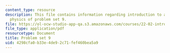 ```yaml
---
content_type: resource
description: This file contains information regarding introduction to applied nuclear
  physics of problem set 9.
file: https://ol-ocw-studio-app-qa.s3.amazonaws.com/courses/22-02-introduction-to-applied-nuclear-physics-spring-2012/4298cfa0b33e4de92c71fef460bea5a9_MIT22_02S12_pset9.pdf
file_type: application/pdf
resourcetype: Document
title: Problem set 9
uid: 4298cfa0-b33e-4de9-2c71-fef460bea5a9
---
```

